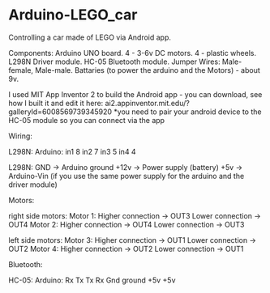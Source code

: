 # Arduino-LEGO_car
Controlling a car made of LEGO via Android app.

Components:
Arduino UNO board.
4 - 3-6v DC motors.
4 - plastic wheels.
L298N Driver module.
HC-05 Bluetooth module.
Jumper Wires: Male-female, Male-male.
Battaries (to power the arduino and the Motors) - about 9v.

I used MIT App Inventor 2 to build the Android app - you can download, see how I built it and edit it here:
ai2.appinventor.mit.edu/?galleryId=6008569739345920
*you need to pair your android device to the HC-05 module so you can connect via the app


Wiring:

L298N:          Arduino:
in1             8
in2             7
in3             5
in4             4

L298N:
GND -> Arduino ground
+12v -> Power supply (battery)
+5v -> Arduino-Vin (if you use the same power supply for the arduino and the driver module)


Motors:

right side motors:
Motor 1:  Higher connection -> OUT3
          Lower connection -> OUT4
Motor 2:  Higher connection -> OUT4
          Lower connection -> OUT3

left side motors:
Motor 3:  Higher connection -> OUT1
          Lower connection -> OUT2
Motor 4:  Higher connection -> OUT2
          Lower connection -> OUT1
          

Bluetooth:

HC-05:          Arduino:
Rx              Tx
Tx              Rx
Gnd             ground
+5v             +5v
